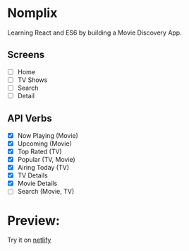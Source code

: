 # Nomplix

Learning React and ES6 by building a Movie Discovery App.

## Screens

- [ ] Home
- [ ] TV Shows
- [ ] Search
- [ ] Detail

## API Verbs

- [x] Now Playing (Movie)
- [x] Upcoming (Movie)
- [x] Top Rated (TV)
- [x] Popular (TV, Movie)
- [x] Airing Today (TV)
- [x] TV Details
- [x] Movie Details
- [ ] Search (Movie, TV)

# Preview:
Try it on [netlify](https://affectionate-sinoussi-1f737f.netlify.app/#/)